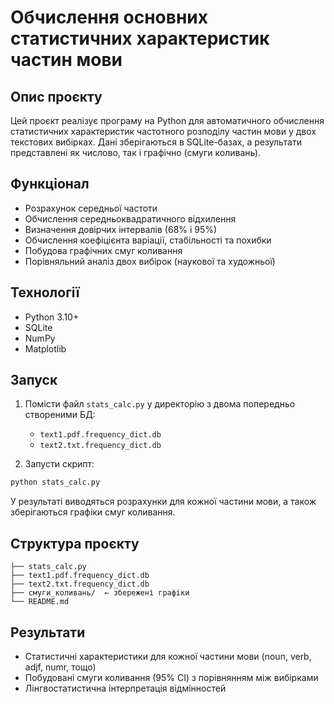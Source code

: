 # Обчислення основних статистичних характеристик частин мови

## Опис проєкту

Цей проєкт реалізує програму на Python для автоматичного обчислення статистичних характеристик частотного розподілу частин мови у двох текстових вибірках. Дані зберігаються в SQLite-базах, а результати представлені як числово, так і графічно (смуги коливань).

## Функціонал

- Розрахунок середньої частоти
- Обчислення середньоквадратичного відхилення
- Визначення довірчих інтервалів (68% і 95%)
- Обчислення коефіцієнта варіації, стабільності та похибки
- Побудова графічних смуг коливання
- Порівняльний аналіз двох вибірок (наукової та художньої)

## Технології

- Python 3.10+
- SQLite
- NumPy
- Matplotlib

## Запуск

1. Помісти файл `stats_calc.py` у директорію з двома попередньо створеними БД:
   - `text1.pdf.frequency_dict.db`
   - `text2.txt.frequency_dict.db`

2. Запусти скрипт:

```bash
python stats_calc.py
```

У результаті виводяться розрахунки для кожної частини мови, а також зберігаються графіки смуг коливання.

## Структура проєкту

```
├── stats_calc.py
├── text1.pdf.frequency_dict.db
├── text2.txt.frequency_dict.db
├── смуги_коливань/  ← збережені графіки
└── README.md
```

## Результати

- Статистичні характеристики для кожної частини мови (noun, verb, adjf, numr, тощо)
- Побудовані смуги коливання (95% CI) з порівнянням між вибірками
- Лінгвостатистична інтерпретація відмінностей
